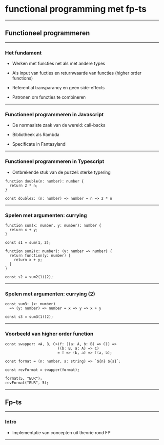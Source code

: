 # functional programming met fp-ts


---

## Functioneel programmeren

---

### Het fundament

* Werken met functies net als met andere types

* Als input van fucties en returnwaarde van functies (higher order functions)

* Referential transparancy en geen side-effects

* Patronen om functies te combineren

---

### Functioneel programmeren in Javascript

* De normaalste zaak van de wereld: call-backs

* Bibliotheek als Rambda 

* Specificate in Fantasyland

---

### Functioneel programmeren in Typescript

* Ontbrekende stuk van de puzzel: sterke typering

```
function double(n: number): number {
  return 2 * n;
}

const double2: (n: number) => number = n => 2 * n
```

---

### Spelen met argumenten: currying

```
function sum(x: number, y: number): number {
  return x + y;
}

const s1 = sum(1, 2);

function sum2(x: number): (y: number => number) {
  return function(y: number) {
    return x + y;
  }
}

const s2 = sum2(1)(2);
```

---

### Spelen met argumenten: currying (2)

```
const sum3: (x: number) 
  => (y: number) => number = x => y => x + y

const s3 = sum3(1)(2);
```

---

### Voorbeeld van higher order function

```
const swapper: <A, B, C>(f: ((a: A, b: B) => C)) => 
                        ((b: B, a: A) => C) 
                        = f => (b, a) => f(a, b);

const format = (n: number, s: string) => `${n} ${s}`;

const revFormat = swapper(format);

format(5, "EUR");
revFormat("EUR", 5);
```

---

## Fp-ts

---

### Intro

* Implementatie van concepten uit theorie rond FP

---
